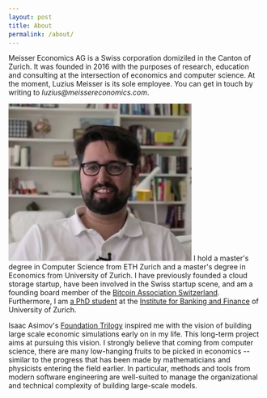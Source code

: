 ```yaml
---
layout: post
title: About
permalink: /about/
---
```

<p>Meisser Economics AG is a Swiss corporation domiziled in the Canton of Zurich. It was founded in 2016 with the purposes of research, education and consulting at the intersection of economics and computer science. At the moment, Luzius Meisser is its sole employee. You can get in touch by writing to <em>luzius@meissereconomics.com</em>.</p>

<p><img src="/assets/images/luzius.jpg" alt="" class="image left"> I hold a master's degree in Computer Science from ETH Zurich and a master's degree in Economics from University of Zurich. I have previously founded a cloud storage startup, have been involved in the Swiss startup scene, and am a founding board member of the <a href="http://bitcoinassociation.ch/">Bitcoin Association Switzerland</a>. Furthermore, I am <a href="http://www.phd-finance.uzh.ch/en/People/students/meisser.html">a PhD student</a> at the <a href="http://www.bf.uzh.ch/">Institute for Banking and Finance</a> of University of Zurich.</p>

<p>Isaac Asimov's <a href="https://en.wikipedia.org/wiki/Foundation_series">Foundation Trilogy</a> inspired me with the vision of building large scale economic simulations early on in my life. This long-term project aims at pursuing this vision. I strongly believe that coming from computer science, there are many low-hanging fruits to be picked in economics -- similar to the progress that has been made by mathematicians and physicists entering the field earlier. In particular, methods and tools from modern software engineering are well-suited to manage the organizational and technical complexity of building large-scale models.</p>
